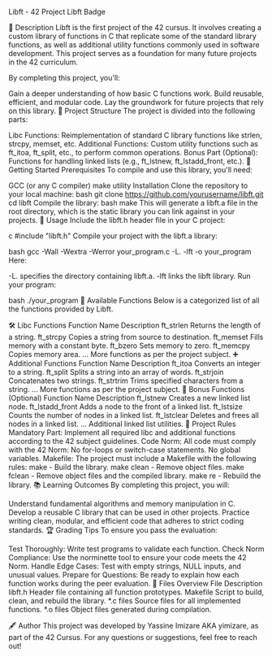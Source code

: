 Libft - 42 Project
Libft Badge

📝 Description
Libft is the first project of the 42 cursus. It involves creating a custom library of functions in C that replicate some of the standard library functions, as well as additional utility functions commonly used in software development. This project serves as a foundation for many future projects in the 42 curriculum.

By completing this project, you'll:

Gain a deeper understanding of how basic C functions work.
Build reusable, efficient, and modular code.
Lay the groundwork for future projects that rely on this library.
📁 Project Structure
The project is divided into the following parts:

Libc Functions: Reimplementation of standard C library functions like strlen, strcpy, memset, etc.
Additional Functions: Custom utility functions such as ft_itoa, ft_split, etc., to perform common operations.
Bonus Part (Optional): Functions for handling linked lists (e.g., ft_lstnew, ft_lstadd_front, etc.).
🚀 Getting Started
Prerequisites
To compile and use this library, you'll need:

GCC (or any C compiler)
make utility
Installation
Clone the repository to your local machine:
bash
git clone https://github.com/yourusername/libft.git
cd libft
Compile the library:
bash
make
This will generate a libft.a file in the root directory, which is the static library you can link against in your projects.
📜 Usage
Include the libft.h header file in your C project:

c
#include "libft.h"
Compile your project with the libft.a library:

bash
gcc -Wall -Wextra -Werror your_program.c -L. -lft -o your_program
Here:

-L. specifies the directory containing libft.a.
-lft links the libft library.
Run your program:

bash
./your_program
🔧 Available Functions
Below is a categorized list of all the functions provided by Libft.

🛠️ Libc Functions
Function Name	Description
ft_strlen	Returns the length of a string.
ft_strcpy	Copies a string from source to destination.
ft_memset	Fills memory with a constant byte.
ft_bzero	Sets memory to zero.
ft_memcpy	Copies memory area.
...	More functions as per the project subject.
➕ Additional Functions
Function Name	Description
ft_itoa	Converts an integer to a string.
ft_split	Splits a string into an array of words.
ft_strjoin	Concatenates two strings.
ft_strtrim	Trims specified characters from a string.
...	More functions as per the project subject.
🔗 Bonus Functions (Optional)
Function Name	Description
ft_lstnew	Creates a new linked list node.
ft_lstadd_front	Adds a node to the front of a linked list.
ft_lstsize	Counts the number of nodes in a linked list.
ft_lstclear	Deletes and frees all nodes in a linked list.
...	Additional linked list utilities.
📄 Project Rules
Mandatory Part: Implement all required libc and additional functions according to the 42 subject guidelines.
Code Norm: All code must comply with the 42 Norm:
No for-loops or switch-case statements.
No global variables.
Makefile: The project must include a Makefile with the following rules:
make - Build the library.
make clean - Remove object files.
make fclean - Remove object files and the compiled library.
make re - Rebuild the library.
📚 Learning Outcomes
By completing this project, you will:

Understand fundamental algorithms and memory manipulation in C.
Develop a reusable C library that can be used in other projects.
Practice writing clean, modular, and efficient code that adheres to strict coding standards.
🏆 Grading Tips
To ensure you pass the evaluation:

Test Thoroughly: Write test programs to validate each function.
Check Norm Compliance: Use the norminette tool to ensure your code meets the 42 Norm.
Handle Edge Cases: Test with empty strings, NULL inputs, and unusual values.
Prepare for Questions: Be ready to explain how each function works during the peer evaluation.
📂 Files Overview
File	Description
libft.h	Header file containing all function prototypes.
Makefile	Script to build, clean, and rebuild the library.
*.c files	Source files for all implemented functions.
*.o files	Object files generated during compilation.

🖋️ Author
This project was developed by Yassine Imizare AKA yimizare, as part of the 42 Cursus. For any questions or suggestions, feel free to reach out!
